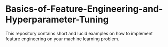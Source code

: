 # Basics-of-Feature-Engineering-and-Hyperparameter-Tuning
This  repository contains short and lucid examples on how to implement feature engineering on your machine learning problem. 
